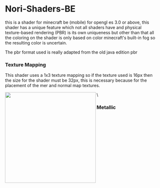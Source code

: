 # Nori-Shaders-BE
this is a shader for minecraft be (mobile) for opengl es 3.0 or above, this shader has a unique feature which not all shaders have and physical texture-based rendering (PBR) is its own uniqueness but other than that all the coloring on the shader is only based on color minecraft's built-in fog so the resulting color is uncertain.

The pbr format used is really adapted from the old java edition pbr

### Texture Mapping
This shader uses a 1x3 texture mapping so if the texture used is 16px then the size for the shader must be 32px, this is necessary because for the placement of the mer and normal map textures.

<img src="https://github.com/Mcbamboo/mbabo_asset/blob/ba5f5deb37cee6878137f3707b2337ede505f52f/nori%20asset/mapping.png" align="left" width="300" height="300">\
### Metallic

